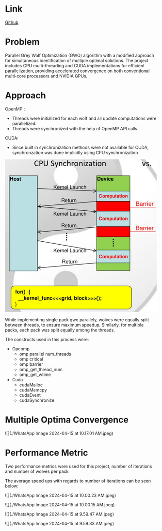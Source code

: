 

# Link

[Github](https://github.com/lemontree404/Parallel-GWO)

# Problem

Parallel Grey Wolf Optimization (GWO) algorithm with a modified approach for simultaneous identification of multiple optimal solutions. The project includes CPU multi-threading and CUDA implementations for efficient parallelization, providing accelerated convergence on both conventional multi-core processors and NVIDIA GPUs.

# Approach

OpenMP :

- Threads were initialized for each wolf and all update computations were parallelized.
- Threads were synchronized with the help of OpenMP API calls.

CUDA:

- Since built in synchronization methods were not available for CUDA, synchronzation was done implicitly using CPU synchronization

![](https://github.com/lemontree404/Parallel-GWO/blob/main/WhatsApp%20Image%202024-04-15%20at%2010.11.14%20AM.jpeg)

While implementing single pack gwo parallely, wolves were equally split between threads, to ensure maximum speedup. Similarly, for multiple packs, each pack was split equally among the threads.

The constructs used in this process were:

* Openmp
  * omp parallel num_threads
  * omp critical
  * omp barrier
  * omp_get_thread_num
  * omp_get_wtime
* Cuda
  * cudaMalloc
  * cudaMemcpy
  * cudaEvent
  * cudaSynchronize

# Multiple Optima Convergence

![](./WhatsApp Image 2024-04-15 at 10.17.01 AM.jpeg)

# Performance Metric

Two performance metrics were used for this project, number of iterations and number of wolves per pack

The average speed ups with regards to number of iterations can be seen below:



![](./WhatsApp Image 2024-04-15 at 10.00.23 AM.jpeg)

![](./WhatsApp Image 2024-04-15 at 10.00.15 AM.jpeg)

![](./WhatsApp Image 2024-04-15 at 9.59.47 AM.jpeg)

![](./WhatsApp Image 2024-04-15 at 9.59.33 AM.jpeg)

